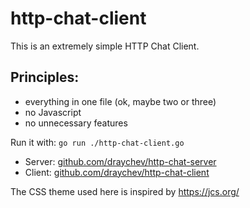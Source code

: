 # http-chat-client

This is an extremely simple HTTP Chat Client.

## Principles:
  - everything in one file (ok, maybe two or three)
  - no Javascript
  - no unnecessary features

Run it with: `go run ./http-chat-client.go`


- Server: [github.com/draychev/http-chat-server](https://github.com/draychev/http-chat-server)
- Client: [github.com/draychev/http-chat-client](https://github.com/draychev/http-chat-client)

The CSS theme used here is inspired by https://jcs.org/ 
